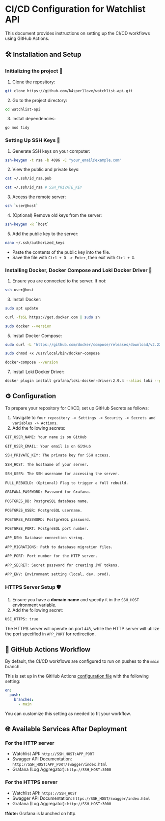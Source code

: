# CI/CD Configuration for Watchlist API
This document provides instructions on setting up the CI/CD workflows using GitHub Actions.

## 🛠️ Installation and Setup
### Initializing the project 🚀
1. Clone the repository:
```bash
git clone https://github.com/k4sper1love/watchlist-api.git
```
2. Go to the project directory:
```bash
cd watchlist-api
```
3. Install dependencies:
```bash
go mod tidy
```
### Setting Up SSH Keys 🔐
1. Generate SSH keys on your computer:
```sh
ssh-keygen -t rsa -b 4096 -C "your_email@example.com"
```
2. View the public and private keys:
```sh
cat ~/.ssh/id_rsa.pub

cat ~/.ssh/id_rsa # SSH_PRIVATE_KEY
```
3. Access the remote server:
```sh
ssh `user@host`
```
4. (Optional) Remove old keys from the server:
```sh
ssh-keygen -R `host`
```
5. Add the public key to the server:
```sh
nano ~/.ssh/authorized_keys
```
- Paste the contents of the public key into the file.
- Save the file with `Ctrl + O -> Enter`, then exit with `Ctrl + X`.

### Installing Docker, Docker Compose and Loki Docker Driver 🐳
1. Ensure you are connected to the server. If not:

```bash
ssh user@host
```
3. Install Docker:

```bash
sudo apt update

curl -fsSL https://get.docker.com | sudo sh

sudo docker --version
```
5. Install Docker Compose:

```bash
sudo curl -L "https://github.com/docker/compose/releases/download/v2.22.0/docker-compose-$(uname -s)-$(uname -m)" -o /usr/local/bin/docker-compose

sudo chmod +x /usr/local/bin/docker-compose

docker-compose --version
```
7. Install Loki Docker Driver:

```bash
docker plugin install grafana/loki-docker-driver:2.9.4 --alias loki --grant-all-permissions
```

## ⚙️ Configuration
To prepare your repository for CI/CD, set up GitHub Secrets as follows:
1. Navigate to `Your repository -> Settings -> Security -> Secrets and variables -> Actions`.
2. Add the following secrets:

```txt
GIT_USER_NAME: Your name is on GitHub
   
GIT_USER_EMAIL: Your email is on GitHub 
   
SSH_PRIVATE_KEY: The private key for SSH access.
   
SSH_HOST: The hostname of your server.
   
SSH_USER: The SSH username for accessing the server.
   
FULL_REBUILD: (Optional) Flag to trigger a full rebuild.
   
GRAFANA_PASSWORD: Password for Grafana.
   
POSTGRES_DB: PostgreSQL database name.
   
POSTGRES_USER: PostgreSQL username.
   
POSTGRES_PASSWORD: PostgreSQL password.
   
POSTGRES_PORT: PostgreSQL port number.
   
APP_DSN: Database connection string.
   
APP_MIGRATIONS: Path to database migration files.

APP_PORT: Port number for the HTTP server.
   
APP_SECRET: Secret password for creating JWT tokens.
   
APP_ENV: Environment setting (local, dev, prod).
```
### HTTPS Server Setup 🛡️
1. Ensure you have a **domain name** and specify it in the `SSH_HOST` environment variable.
2. Add the following secret:
```txt
USE_HTTPS: true
```

The HTTPS server will operate on port `443`, while the HTTP server will utilize the port specified in `APP_PORT` for redirection.


## 🔄 GitHub Actions Workflow
By default, the CI/CD workflows are configured to run on pushes to the `main` branch.

This is set up in the GitHub Actions [configuration file](deploy.yml) with the following setting:
```yaml
on:
  push:
    branches:
      - main
```
You can customize this setting as needed to fit your workflow.

## 🌐 Available Services After Deployment
### For the HTTP server
- Watchlist API: `http://SSH_HOST:APP_PORT`
- Swagger API Documentation: `http://SSH_HOST:APP_PORT/swagger/index.html`
- Grafana (Log Aggregator): `http://SSH_HOST:3000`
### For the HTTPS server
- Watchlist API: `https://SSH_HOST`
- Swagger API Documentation: `https://SSH_HOST/swagger/index.html`
- Grafana (Log Aggregator): `http://SSH_HOST:3000`

❗**Note:** Grafana is launched on http.